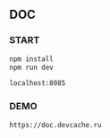 ## DOC

### START

```bash
npm install
npm run dev 

localhost:8085
```

### DEMO

```bash
https://doc.devcache.ru
```
